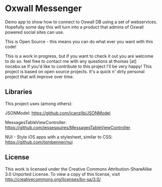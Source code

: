 Oxwall Messenger
========================

Demo app to show how to connect to Oxwall DB using a set of webservices. Hopefully some day this will turn into a product that admins of Oxwall powered social sites can use. 

This is Open Source - this means you can do what ever you want with this code! 

This is a work in progress, but if you want to check it out you are welcome to do so. feel free to contact me with any questions at thomas [at] nocebo.se If you'd like to contribute to this project I'll be very happy! This project is based on open source projects. It's a quick n' dirty personal project that will improve over time.

Libraries
--------------
This project uses (among others):

JSONModel: https://github.com/icanzilb/JSONModel

MessagesTableViewController: https://github.com/jessesquires/MessagesTableViewController 

NUI - Style iOS apps with a stylesheet, similar to CSS: https://github.com/tombenner/nui

License
--------------
This work is licensed under the Creative Commons Attribution-ShareAlike 3.0 Unported License. To view a copy of this license, visit http://creativecommons.org/licenses/by-sa/3.0/





